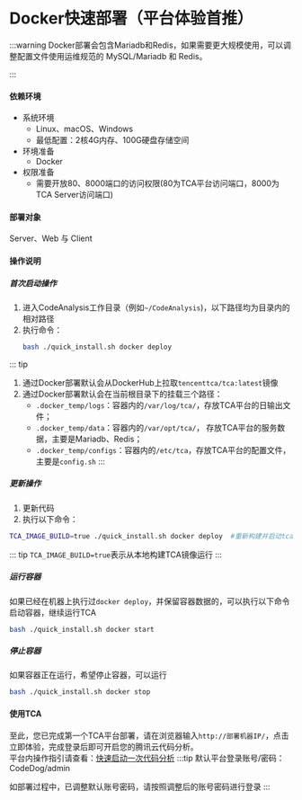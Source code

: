 # Docker快速部署（平台体验首推）

:::warning
Docker部署会包含Mariadb和Redis，如果需要更大规模使用，可以调整配置文件使用运维规范的 MySQL/Mariadb 和 Redis。  

:::

#### 依赖环境

- 系统环境
  - Linux、macOS、Windows
  - 最低配置：2核4G内存、100G硬盘存储空间
- 环境准备
  - Docker
- 权限准备
  - 需要开放80、8000端口的访问权限(80为TCA平台访问端口，8000为TCA Server访问端口)

#### 部署对象
Server、Web 与 Client

#### 操作说明
##### 首次启动操作

1. 进入CodeAnalysis工作目录（例如``~/CodeAnalysis``)，以下路径均为目录内的相对路径
2. 执行命令：
    ```bash
    bash ./quick_install.sh docker deploy
    ```
::: tip
1. 通过Docker部署默认会从DockerHub上拉取``tencenttca/tca:latest``镜像
2. 通过Docker部署默认会在当前根目录下的挂载三个路径：
   - `.docker_temp/logs`：容器内的`/var/log/tca/`，存放TCA平台的日输出文件；
   - `.docker_temp/data`：容器内的`/var/opt/tca/`， 存放TCA平台的服务数据，主要是Mariadb、Redis；
   - `.docker_temp/configs`：容器内的``/etc/tca``，存放TCA平台的配置文件，主要是`config.sh`
:::

##### 更新操作
1. 更新代码
2. 执行以下命令：
```bash
TCA_IMAGE_BUILD=true ./quick_install.sh docker deploy  #重新构建并启动tca容器
```
::: tip
`TCA_IMAGE_BUILD=true`表示从本地构建TCA镜像运行
:::



##### 运行容器
如果已经在机器上执行过`docker deploy`，并保留容器数据的，可以执行以下命令启动容器，继续运行TCA

```bash
bash ./quick_install.sh docker start
```

##### 停止容器
如果容器正在运行，希望停止容器，可以运行

```bash
bash ./quick_install.sh docker stop
```

#### 使用TCA
至此，您已完成第一个TCA平台部署，请在浏览器输入`http://部署机器IP/`，点击立即体验，完成登录后即可开启您的腾讯云代码分析。  
平台内操作指引请查看：[快速启动一次代码分析](../guide/快速入门/快速启动一次代码分析.md)
:::tip
默认平台登录账号/密码：CodeDog/admin

如部署过程中，已调整默认账号密码，请按照调整后的账号密码进行登录
:::
